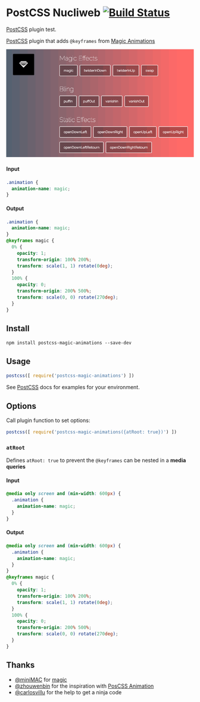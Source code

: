 # PostCSS Nucliweb [![Build Status][ci-img]][ci]

[PostCSS] plugin test.

[PostCSS]: https://github.com/postcss/postcss
[ci-img]:  https://travis-ci.org/nucliweb/magic-animations.svg
[ci]:      https://travis-ci.org/nucliweb/magic-animations

[PostCSS]() plugin that adds `@keyframes` from [Magic Animations]()

![Screen](./magic.gif)

#### Input
```css
.animation {
  animation-name: magic;
}
```

#### Output
```css
.animation {
  animation-name: magic;
}
@keyframes magic {
  0% {
    opacity: 1;
    transform-origin: 100% 200%;
    transform: scale(1, 1) rotate(0deg);
  }
  100% {
    opacity: 0;
    transform-origin: 200% 500%;
    transform: scale(0, 0) rotate(270deg);
  }
}
```

## Install
```
npm install postcss-magic-animations --save-dev
```

## Usage

```js
postcss([ require('postcss-magic-animations') ])
```

See [PostCSS](https://github.com/postcss/postcss) docs for examples for your environment.

## Options

Call plugin function to set options:

```js
postcss([ require('postcss-magic-animations({atRoot: true})') ])
```

### `atRoot`

Defines `atRoot: true` to prevent the `@keyframes` can be nested in a ​**media queries**

#### Input
```css
@media only screen and (min-width: 600px) {
  .animation {
    animation-name: magic;
  }
}
```

#### Output
```css
@media only screen and (min-width: 600px) {
  .animation {
    animation-name: magic;
  }
}
@keyframes magic {
  0% {
    opacity: 1;
    transform-origin: 100% 200%;
    transform: scale(1, 1) rotate(0deg);
  }
  100% {
    opacity: 0;
    transform-origin: 200% 500%;
    transform: scale(0, 0) rotate(270deg);
  }
}

```


## Thanks
* [@miniMAC](https://github.com/miniMAC) for [magic](https://github.com/miniMAC/magic)
* [@zhouwenbin](https://github.com/zhouwenbin) for the inspiration with [PosCSS Animation](https://github.com/zhouwenbin/postcss-animation)
* [@carlosvillu](https://github.com/carlosvillu) for the help to get a ninja code
